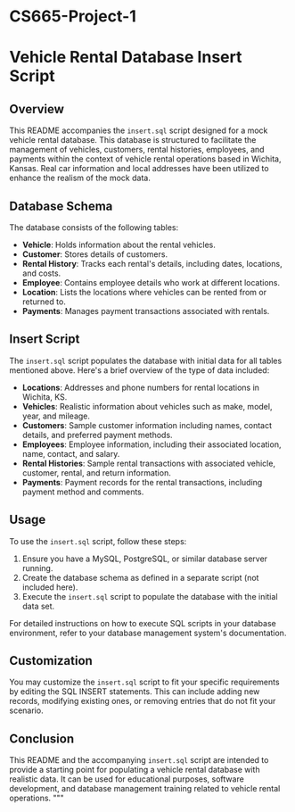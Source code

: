 # CS665-Project-1

# Vehicle Rental Database Insert Script

## Overview
This README accompanies the `insert.sql` script designed for a mock vehicle rental database. This database is structured to facilitate the management of vehicles, customers, rental histories, employees, and payments within the context of vehicle rental operations based in Wichita, Kansas. Real car information and local addresses have been utilized to enhance the realism of the mock data.

## Database Schema
The database consists of the following tables:
- **Vehicle**: Holds information about the rental vehicles.
- **Customer**: Stores details of customers.
- **Rental History**: Tracks each rental's details, including dates, locations, and costs.
- **Employee**: Contains employee details who work at different locations.
- **Location**: Lists the locations where vehicles can be rented from or returned to.
- **Payments**: Manages payment transactions associated with rentals.

## Insert Script
The `insert.sql` script populates the database with initial data for all tables mentioned above. Here's a brief overview of the type of data included:
- **Locations**: Addresses and phone numbers for rental locations in Wichita, KS.
- **Vehicles**: Realistic information about vehicles such as make, model, year, and mileage.
- **Customers**: Sample customer information including names, contact details, and preferred payment methods.
- **Employees**: Employee information, including their associated location, name, contact, and salary.
- **Rental Histories**: Sample rental transactions with associated vehicle, customer, rental, and return information.
- **Payments**: Payment records for the rental transactions, including payment method and comments.

## Usage
To use the `insert.sql` script, follow these steps:
1. Ensure you have a MySQL, PostgreSQL, or similar database server running.
2. Create the database schema as defined in a separate script (not included here).
3. Execute the `insert.sql` script to populate the database with the initial data set.

For detailed instructions on how to execute SQL scripts in your database environment, refer to your database management system's documentation.

## Customization
You may customize the `insert.sql` script to fit your specific requirements by editing the SQL INSERT statements. This can include adding new records, modifying existing ones, or removing entries that do not fit your scenario.

## Conclusion
This README and the accompanying `insert.sql` script are intended to provide a starting point for populating a vehicle rental database with realistic data. It can be used for educational purposes, software development, and database management training related to vehicle rental operations.
"""